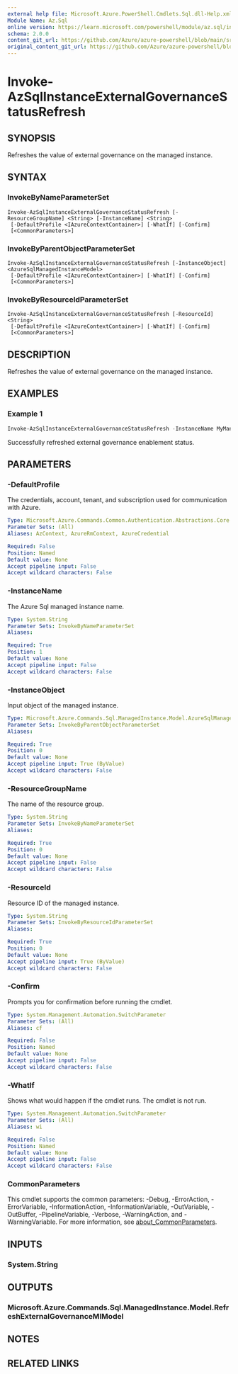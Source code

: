 ```yaml
---
external help file: Microsoft.Azure.PowerShell.Cmdlets.Sql.dll-Help.xml
Module Name: Az.Sql
online version: https://learn.microsoft.com/powershell/module/az.sql/invoke-azsqlinstanceexternalgovernancestatusrefresh
schema: 2.0.0
content_git_url: https://github.com/Azure/azure-powershell/blob/main/src/Sql/Sql/help/Invoke-AzSqlInstanceExternalGovernanceStatusRefresh.md
original_content_git_url: https://github.com/Azure/azure-powershell/blob/main/src/Sql/Sql/help/Invoke-AzSqlInstanceExternalGovernanceStatusRefresh.md
---
```


# Invoke-AzSqlInstanceExternalGovernanceStatusRefresh

## SYNOPSIS
Refreshes the value of external governance on the managed instance.

## SYNTAX

### InvokeByNameParameterSet
```
Invoke-AzSqlInstanceExternalGovernanceStatusRefresh [-ResourceGroupName] <String> [-InstanceName] <String>
 [-DefaultProfile <IAzureContextContainer>] [-WhatIf] [-Confirm]
 [<CommonParameters>]
```

### InvokeByParentObjectParameterSet
```
Invoke-AzSqlInstanceExternalGovernanceStatusRefresh [-InstanceObject] <AzureSqlManagedInstanceModel>
 [-DefaultProfile <IAzureContextContainer>] [-WhatIf] [-Confirm]
 [<CommonParameters>]
```

### InvokeByResourceIdParameterSet
```
Invoke-AzSqlInstanceExternalGovernanceStatusRefresh [-ResourceId] <String>
 [-DefaultProfile <IAzureContextContainer>] [-WhatIf] [-Confirm]
 [<CommonParameters>]
```

## DESCRIPTION
Refreshes the value of external governance on the managed instance.

## EXAMPLES

### Example 1
```powershell
Invoke-AzSqlInstanceExternalGovernanceStatusRefresh -InstanceName MyManagedInstance -ResourceGroupName MyResourceGroup
```

Successfully refreshed external governance enablement status.

## PARAMETERS

### -DefaultProfile
The credentials, account, tenant, and subscription used for communication with Azure.

```yaml
Type: Microsoft.Azure.Commands.Common.Authentication.Abstractions.Core.IAzureContextContainer
Parameter Sets: (All)
Aliases: AzContext, AzureRmContext, AzureCredential

Required: False
Position: Named
Default value: None
Accept pipeline input: False
Accept wildcard characters: False
```

### -InstanceName
The Azure Sql managed instance name.

```yaml
Type: System.String
Parameter Sets: InvokeByNameParameterSet
Aliases:

Required: True
Position: 1
Default value: None
Accept pipeline input: False
Accept wildcard characters: False
```

### -InstanceObject
Input object of the managed instance.

```yaml
Type: Microsoft.Azure.Commands.Sql.ManagedInstance.Model.AzureSqlManagedInstanceModel
Parameter Sets: InvokeByParentObjectParameterSet
Aliases:

Required: True
Position: 0
Default value: None
Accept pipeline input: True (ByValue)
Accept wildcard characters: False
```

### -ResourceGroupName
The name of the resource group.

```yaml
Type: System.String
Parameter Sets: InvokeByNameParameterSet
Aliases:

Required: True
Position: 0
Default value: None
Accept pipeline input: False
Accept wildcard characters: False
```

### -ResourceId
Resource ID of the managed instance.

```yaml
Type: System.String
Parameter Sets: InvokeByResourceIdParameterSet
Aliases:

Required: True
Position: 0
Default value: None
Accept pipeline input: True (ByValue)
Accept wildcard characters: False
```

### -Confirm
Prompts you for confirmation before running the cmdlet.

```yaml
Type: System.Management.Automation.SwitchParameter
Parameter Sets: (All)
Aliases: cf

Required: False
Position: Named
Default value: None
Accept pipeline input: False
Accept wildcard characters: False
```

### -WhatIf
Shows what would happen if the cmdlet runs.
The cmdlet is not run.

```yaml
Type: System.Management.Automation.SwitchParameter
Parameter Sets: (All)
Aliases: wi

Required: False
Position: Named
Default value: None
Accept pipeline input: False
Accept wildcard characters: False
```

### CommonParameters
This cmdlet supports the common parameters: -Debug, -ErrorAction, -ErrorVariable, -InformationAction, -InformationVariable, -OutVariable, -OutBuffer, -PipelineVariable, -Verbose, -WarningAction, and -WarningVariable. For more information, see [about_CommonParameters](http://go.microsoft.com/fwlink/?LinkID=113216).

## INPUTS

### System.String

## OUTPUTS

### Microsoft.Azure.Commands.Sql.ManagedInstance.Model.RefreshExternalGovernanceMIModel

## NOTES

## RELATED LINKS
